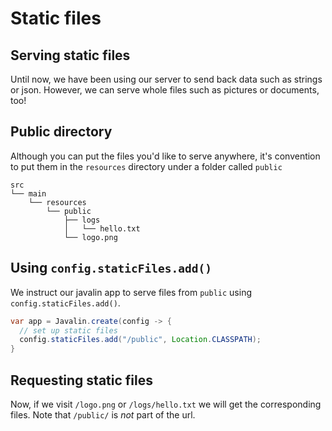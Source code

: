 # Static files

## Serving static files

Until now, we have been using our server to send back data such as strings or
json. However, we can serve whole files such as pictures or documents, too!

## Public directory

Although you can put the files you'd like to serve anywhere, it's convention to
put them in the `resources` directory under a folder called `public`

```
src
└── main
    └── resources
        └── public
            ├── logs
            │   └── hello.txt
            └── logo.png
```

## Using `config.staticFiles.add()`

We instruct our javalin app to serve files from `public` using
`config.staticFiles.add()`.

```java
var app = Javalin.create(config -> {
  // set up static files
  config.staticFiles.add("/public", Location.CLASSPATH);
}
```

## Requesting static files

Now, if we visit `/logo.png` or `/logs/hello.txt` we will get the corresponding
files. Note that `/public/` is _not_ part of the url.
